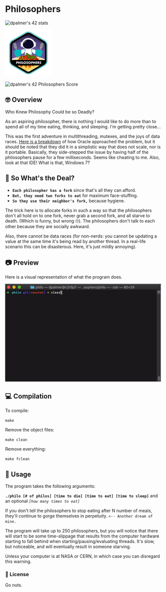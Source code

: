 # Philosophers
![dpalmer's 42 stats](https://badge42.vercel.app/api/v2/cli5pb141011308mh1fmi5qrq/stats?cursusId=21&coalitionId=271)

![Achievement Unlocked!](./assets/philosopherse.png)

![dpalmer's 42 Philosophers Score](https://badge42.vercel.app/api/v2/cli5pb141011308mh1fmi5qrq/project/2974765)

## 🤓 Overview
Who Knew Philosophy Could be so Deadly?

As an aspiring philosopher, there is nothing I would like to do more than to spend all of my time eating, thinking, and sleeping. I'm getting pretty close...

This was the first adventure in multithreading, mutexes, and the joys of data races. [Here is a breakdown](https://docs.oracle.com/cd/E60778_01/html/E60750/gepdy.html#scrolltoc) of how Oracle approached the problem, but it should be noted that they did it in a simplistic way that does not scale, nor is it portable. Basically, they side-stepped the issue by having half of the philosophers pause for a few milliseconds. Seems like cheating to me. Also, look at that IDE! What is that, Windows 7?

## 🧐 So What's the Deal?
- **`Each philosopher has a fork`** since that's all they can afford.
- **`But, they need two forks to eat`** for maximum face-stuffing.
- **`So they use their neighbor's fork,`** because hygiene.

The trick here is to allocate forks in such a way so that the philosophers don't all hold on to one fork, never grab a second fork, and all starve to death. (Which is funny, but wrong 🙄). The philosophers don't talk to each other because they are socially awkward. 

Also, there cannot be data races (for non-nerds: you cannot be updating a value at the same time it's being read by another thread. In a real-life scenario this can be disasterous. Here, it's just mildly annoying).

## 📷 Preview
Here is a visual representation of what the program does.

![Screenshot](./assets/philo.gif)

## 💻 Compilation
To compile:

```make```

Remove the object files:

```make clean```

Remove everything:

```make fclean```

## 🤡 Usage
The program takes the following arguments:

**`./philo [# of philos] [time to die] [time to eat] [time to sleep]`** and an optional *```[how many times to eat]```*

If you don't tell the philosophers to stop eating after N number of meals, they'll continue to gorge themselves in perpetuity. `<-- Another dream of mine.`

The program will take up to 250 philosophers, but you will notice that there will start to be some time-slippage that results from the computer hardware starting to fall behind when starting/pausing/evaluating threads. It's slow, but noticeable, and will eventually result in someone starving.

Unless your computer is at NASA or CERN, in which case you can disregard this warning.

### 📝 License
Go nuts.
